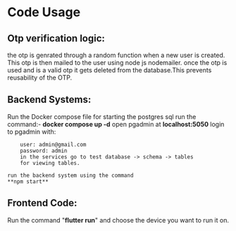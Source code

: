 # Code Usage

## Otp verification logic:
the otp is genrated through a random function when a new user is created.
This otp is then mailed to the user using node js nodemailer.
once the otp is used and is a valid otp it gets deleted from the database.This prevents reusability of the OTP.

## Backend Systems:
Run the Docker compose file for starting the postgres sql
    run the command:- **docker compose up -d**
    open pgadmin at **localhost:5050**
    login to pgadmin with:
    
        user: admin@gmail.com
        password: admin
        in the services go to test database -> schema -> tables
        for viewing tables.

    run the backend system using the command
    **npm start**

## Frontend Code:
Run the command "**flutter run**" and choose the device you want to run it on.
          
